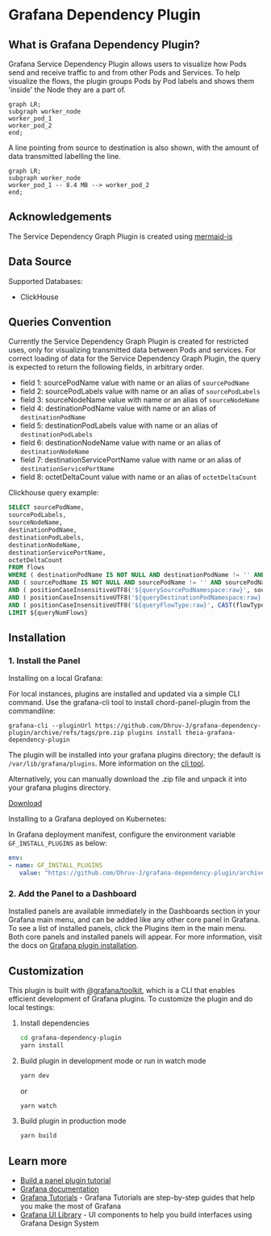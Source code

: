 # Grafana Dependency Plugin

## What is Grafana Dependency Plugin?

Grafana Service Dependency Plugin allows users to visualize how Pods send
and receive traffic to and from other Pods and Services. To help visualize the
flows, the plugin groups Pods by Pod labels and shows them 'inside' the Node
they are a part of.

```mermaid
graph LR;
subgraph worker_node
worker_pod_1
worker_pod_2
end;
```

A line pointing from source to destination is also shown, with the amount of
data transmitted labelling the line.

```mermaid
graph LR;
subgraph worker_node
worker_pod_1 -- 8.4 MB --> worker_pod_2
end;
```

## Acknowledgements

The Service Dependency Graph Plugin is created using [mermaid-js](https://mermaid-js.github.io/mermaid/#/)

## Data Source

Supported Databases:

- ClickHouse

## Queries Convention

Currently the Service Dependency Graph Plugin is created for restricted uses,
only for visualizing transmitted data between Pods and services. For correct
loading of data for the Service Dependency Graph Plugin, the query is expected
to return the following fields, in arbitrary order.

- field 1: sourcePodName value with name or an alias of `sourcePodName`
- field 2: sourcePodLabels value with name or an alias of `sourcePodLabels`
- field 3: sourceNodeName value with name or an alias of `sourceNodeName`
- field 4: destinationPodName value with name or an alias of `destinationPodName`
- field 5: destinationPodLabels value with name or an alias of `destinationPodLabels`
- field 6: destinationNodeName value with name or an alias of `destinationNodeName`
- field 7: destinationServicePortName value with name or an alias of `destinationServicePortName`
- field 8: octetDeltaCount value with name or an alias of `octetDeltaCount`

Clickhouse query example:

```sql
SELECT sourcePodName,
sourcePodLabels,
sourceNodeName,
destinationPodName,
destinationPodLabels,
destinationNodeName,
destinationServicePortName,
octetDeltaCount
FROM flows
WHERE ( destinationPodName IS NOT NULL AND destinationPodName != '' AND destinationPodName != 'undefined' )
AND ( sourcePodName IS NOT NULL AND sourcePodName != '' AND sourcePodName != 'undefined' )
AND ( positionCaseInsensitiveUTF8('${querySourcePodNamespace:raw}', sourcePodNamespace) > 0 )
AND ( positionCaseInsensitiveUTF8('${queryDestinationPodNamespace:raw}', destinationPodNamespace) > 0 )
AND ( positionCaseInsensitiveUTF8('${queryFlowType:raw}', CAST(flowType AS varchar)) > 0 )
LIMIT ${queryNumFlows}
```

## Installation

### 1. Install the Panel

Installing on a local Grafana:

For local instances, plugins are installed and updated via a simple CLI command.
Use the grafana-cli tool to install chord-panel-plugin from the commandline:

```shell
grafana-cli --pluginUrl https://github.com/Dhruv-J/grafana-dependency-plugin/archive/refs/tags/pre.zip plugins install theia-grafana-dependency-plugin
```

The plugin will be installed into your grafana plugins directory; the default is
`/var/lib/grafana/plugins`. More information on the [cli tool](https://grafana.com/docs/grafana/latest/administration/cli/#plugins-commands).

Alternatively, you can manually download the .zip file and unpack it into your grafana
plugins directory.

[Download](https://github.com/Dhruv-J/grafana-dependency-plugin/archive/refs/tags/pre.zip)

Installing to a Grafana deployed on Kubernetes:

In Grafana deployment manifest, configure the environment variable `GF_INSTALL_PLUGINS`
as below:

```yaml
env:
- name: GF_INSTALL_PLUGINS
   value: "https://github.com/Dhruv-J/grafana-dependency-plugin/archive/refs/tags/pre.zip"
```

### 2. Add the Panel to a Dashboard

Installed panels are available immediately in the Dashboards section in your Grafana
main menu, and can be added like any other core panel in Grafana. To see a list of
installed panels, click the Plugins item in the main menu. Both core panels and
installed panels will appear. For more information, visit the docs on [Grafana plugin installation](https://grafana.com/docs/grafana/latest/plugins/installation/).

## Customization

This plugin is built with [@grafana/toolkit](https://www.npmjs.com/package/@grafana/toolkit),
which is a CLI that enables efficient development of Grafana plugins. To customize
the plugin and do local testings:

1. Install dependencies

   ```bash
   cd grafana-dependency-plugin
   yarn install
   ```

2. Build plugin in development mode or run in watch mode

   ```bash
   yarn dev
   ```

   or

   ```bash
   yarn watch
   ```

3. Build plugin in production mode

   ```bash
   yarn build
   ```

## Learn more

- [Build a panel plugin tutorial](https://grafana.com/tutorials/build-a-panel-plugin)
- [Grafana documentation](https://grafana.com/docs/)
- [Grafana Tutorials](https://grafana.com/tutorials/) - Grafana Tutorials are step-by-step
guides that help you make the most of Grafana
- [Grafana UI Library](https://developers.grafana.com/ui) - UI components to help you build interfaces using Grafana Design System

